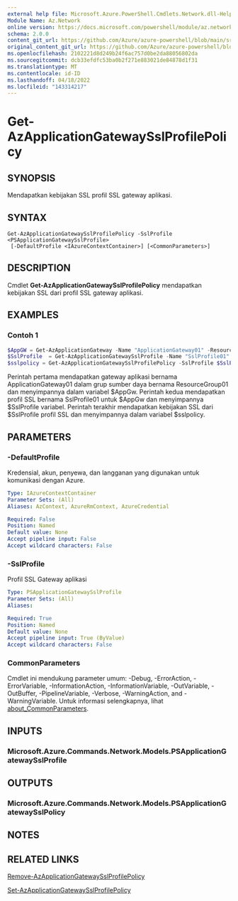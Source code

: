 ```yaml
---
external help file: Microsoft.Azure.PowerShell.Cmdlets.Network.dll-Help.xml
Module Name: Az.Network
online version: https://docs.microsoft.com/powershell/module/az.network/get-azapplicationgatewaysslprofilepolicy
schema: 2.0.0
content_git_url: https://github.com/Azure/azure-powershell/blob/main/src/Network/Network/help/Get-AzApplicationGatewaySslProfilePolicy.md
original_content_git_url: https://github.com/Azure/azure-powershell/blob/main/src/Network/Network/help/Get-AzApplicationGatewaySslProfilePolicy.md
ms.openlocfilehash: 2102221d8d249b24f6ac757d0be2da88056802da
ms.sourcegitcommit: dcb33efdfc53ba0b2f271e883021de84878d1f31
ms.translationtype: MT
ms.contentlocale: id-ID
ms.lasthandoff: 04/18/2022
ms.locfileid: "143314217"
---
```

# Get-AzApplicationGatewaySslProfilePolicy

## SYNOPSIS
Mendapatkan kebijakan SSL profil SSL gateway aplikasi.

## SYNTAX

```
Get-AzApplicationGatewaySslProfilePolicy -SslProfile <PSApplicationGatewaySslProfile>
 [-DefaultProfile <IAzureContextContainer>] [<CommonParameters>]
```

## DESCRIPTION
Cmdlet **Get-AzApplicationGatewaySslProfilePolicy** mendapatkan kebijakan SSL dari profil SSL gateway aplikasi.

## EXAMPLES

### Contoh 1
```powershell
$AppGW = Get-AzApplicationGateway -Name "ApplicationGateway01" -ResourceGroupName "ResourceGroup01"
$SslProfile  = Get-AzApplicationGatewaySslProfile -Name "SslProfile01" -ApplicationGateway $AppGw
$sslpolicy = Get-AzApplicationGatewaySslProfilePolicy -SslProfile $SslProfile
```

Perintah pertama mendapatkan gateway aplikasi bernama ApplicationGateway01 dalam grup sumber daya bernama ResourceGroup01 dan menyimpannya dalam variabel $AppGw. Perintah kedua mendapatkan profil SSL bernama SslProfile01 untuk $AppGw dan menyimpannya $SslProfile variabel. Perintah terakhir mendapatkan kebijakan SSL dari $SslProfile profil SSL dan menyimpannya dalam variabel $sslpolicy.

## PARAMETERS

### -DefaultProfile
Kredensial, akun, penyewa, dan langganan yang digunakan untuk komunikasi dengan Azure.

```yaml
Type: IAzureContextContainer
Parameter Sets: (All)
Aliases: AzContext, AzureRmContext, AzureCredential

Required: False
Position: Named
Default value: None
Accept pipeline input: False
Accept wildcard characters: False
```

### -SslProfile
Profil SSL Gateway aplikasi

```yaml
Type: PSApplicationGatewaySslProfile
Parameter Sets: (All)
Aliases:

Required: True
Position: Named
Default value: None
Accept pipeline input: True (ByValue)
Accept wildcard characters: False
```

### CommonParameters
Cmdlet ini mendukung parameter umum: -Debug, -ErrorAction, -ErrorVariable, -InformationAction, -InformationVariable, -OutVariable, -OutBuffer, -PipelineVariable, -Verbose, -WarningAction, and -WarningVariable. Untuk informasi selengkapnya, lihat [about_CommonParameters](http://go.microsoft.com/fwlink/?LinkID=113216).

## INPUTS

### Microsoft.Azure.Commands.Network.Models.PSApplicationGatewaySslProfile

## OUTPUTS

### Microsoft.Azure.Commands.Network.Models.PSApplicationGatewaySslPolicy

## NOTES

## RELATED LINKS

[Remove-AzApplicationGatewaySslProfilePolicy](./Remove-AzApplicationGatewaySslProfilePolicy.md)

[Set-AzApplicationGatewaySslProfilePolicy](./Set-AzApplicationGatewaySslProfilePolicy.md)